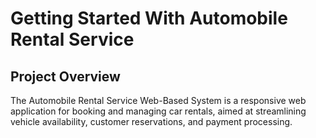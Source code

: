 # Getting Started With Automobile Rental Service


## Project Overview
The Automobile Rental Service Web-Based System is a responsive web application for booking and managing car rentals, aimed at streamlining vehicle availability, customer reservations, and payment processing.
